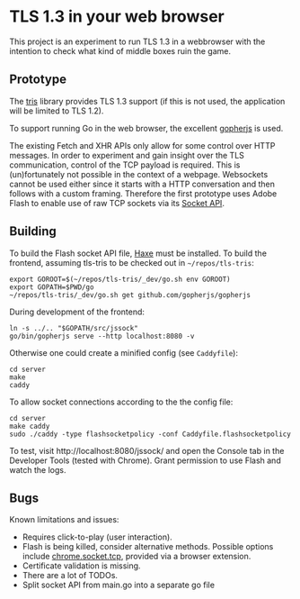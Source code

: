 # TLS 1.3 in your web browser
This project is an experiment to run TLS 1.3 in a webbrowser with the intention
to check what kind of middle boxes ruin the game.

## Prototype
The [tris](https://github.com/cloudflare/tls-tris) library provides TLS 1.3
support (if this is not used, the application will be limited to TLS 1.2).

To support running Go in the web browser, the excellent
[gopherjs](https://github.com/gopherjs/gopherjs) is used.

The existing Fetch and XHR APIs only allow for some control over HTTP messages.
In order to experiment and gain insight over the TLS communication, control of
the TCP payload is required. This is (un)fortunately not possible in the context
of a webpage. Websockets cannot be used either since it starts with a HTTP
conversation and then follows with a custom framing. Therefore the first
prototype uses Adobe Flash to enable use of raw TCP sockets via its [Socket
API](http://help.adobe.com/en_US/FlashPlatform/reference/actionscript/3/flash/net/Socket.html).

## Building
To build the Flash socket API file, [Haxe](https://haxe.org/) must be installed.
To build the frontend, assuming tls-tris to be checked out in
`~/repos/tls-tris`:

    export GOROOT=$(~/repos/tls-tris/_dev/go.sh env GOROOT)
    export GOPATH=$PWD/go
    ~/repos/tls-tris/_dev/go.sh get github.com/gopherjs/gopherjs

During development of the frontend:

    ln -s ../.. "$GOPATH/src/jssock"
    go/bin/gopherjs serve --http localhost:8080 -v

Otherwise one could create a minified config (see `Caddyfile`):

    cd server
    make
    caddy

To allow socket connections according to the the config file:

    cd server
    make caddy
    sudo ./caddy -type flashsocketpolicy -conf Caddyfile.flashsocketpolicy

To test, visit http://localhost:8080/jssock/ and open the Console tab in the
Developer Tools (tested with Chrome). Grant permission to use Flash and watch
the logs.

## Bugs
Known limitations and issues:
- Requires click-to-play (user interaction).
- Flash is being killed, consider alternative methods. Possible options include
  [chrome.socket.tcp](https://developer.chrome.com/apps/sockets_tcp), provided
  via a browser extension.
- Certificate validation is missing.
- There are a lot of TODOs.
- Split socket API from main.go into a separate go file
